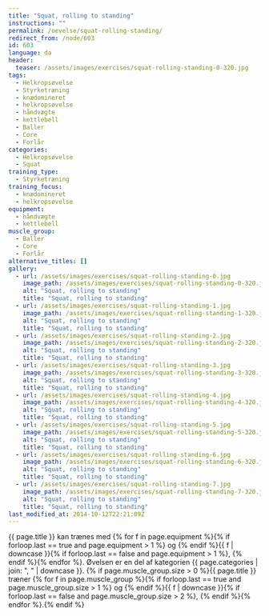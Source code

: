 ```yaml
---
title: "Squat, rolling to standing"
instructions: ""
permalink: /oevelse/squat-rolling-standing/
redirect_from: /node/603
id: 603
language: da
header:
  teaser: /assets/images/exercises/squat-rolling-standing-0-320.jpg
tags:
  - Helkropsøvelse
  - Styrketræning
  - knædomineret
  - helkropsøvelse
  - håndvægte
  - kettlebell
  - Baller
  - Core
  - Forlår
categories:
  - Helkropsøvelse
  - Squat
training_type:
  - Styrketræning
training_focus:
  - knædomineret
  - helkropsøvelse
equipment:
  - håndvægte
  - kettlebell
muscle_group:
  - Baller
  - Core
  - Forlår
alternative_titles: []
gallery:
  - url: /assets/images/exercises/squat-rolling-standing-0.jpg
    image_path: /assets/images/exercises/squat-rolling-standing-0-320.jpg
    alt: "Squat, rolling to standing"
    title: "Squat, rolling to standing"
  - url: /assets/images/exercises/squat-rolling-standing-1.jpg
    image_path: /assets/images/exercises/squat-rolling-standing-1-320.jpg
    alt: "Squat, rolling to standing"
    title: "Squat, rolling to standing"
  - url: /assets/images/exercises/squat-rolling-standing-2.jpg
    image_path: /assets/images/exercises/squat-rolling-standing-2-320.jpg
    alt: "Squat, rolling to standing"
    title: "Squat, rolling to standing"
  - url: /assets/images/exercises/squat-rolling-standing-3.jpg
    image_path: /assets/images/exercises/squat-rolling-standing-3-320.jpg
    alt: "Squat, rolling to standing"
    title: "Squat, rolling to standing"
  - url: /assets/images/exercises/squat-rolling-standing-4.jpg
    image_path: /assets/images/exercises/squat-rolling-standing-4-320.jpg
    alt: "Squat, rolling to standing"
    title: "Squat, rolling to standing"
  - url: /assets/images/exercises/squat-rolling-standing-5.jpg
    image_path: /assets/images/exercises/squat-rolling-standing-5-320.jpg
    alt: "Squat, rolling to standing"
    title: "Squat, rolling to standing"
  - url: /assets/images/exercises/squat-rolling-standing-6.jpg
    image_path: /assets/images/exercises/squat-rolling-standing-6-320.jpg
    alt: "Squat, rolling to standing"
    title: "Squat, rolling to standing"
  - url: /assets/images/exercises/squat-rolling-standing-7.jpg
    image_path: /assets/images/exercises/squat-rolling-standing-7-320.jpg
    alt: "Squat, rolling to standing"
    title: "Squat, rolling to standing"
last_modified_at: 2014-10-12T22:21:09Z
---
```

{{ page.title }} kan trænes med {% for f in page.equipment %}{% if forloop.last == true and page.equipment > 1 %} og {% endif %}{{ f | downcase  }}{% if forloop.last == false and page.equipment > 1 %}, {% endif %}{% endfor %}. Øvelsen er en del af kategorien {{ page.categories | join: ", " | downcase }}. {% if page.muscle_group.size > 0 %}{{ page.title }} træner {% for f in page.muscle_group %}{% if forloop.last == true and page.muscle_group.size > 1 %} og {% endif %}{{ f | downcase }}{% if forloop.last == false and page.muscle_group.size > 2 %}, {% endif %}{% endfor %}.{% endif %}
